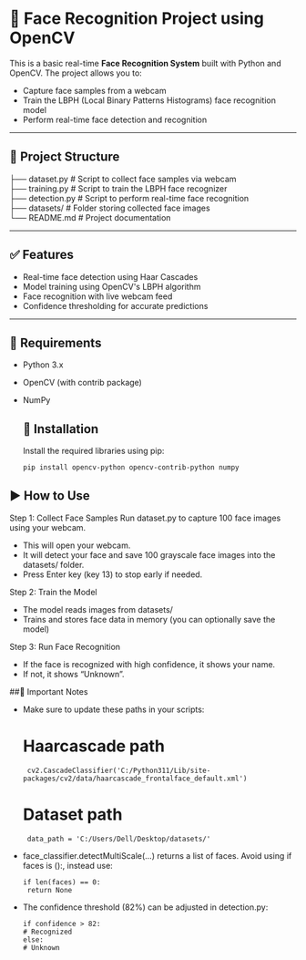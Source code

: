 
# 👤 Face Recognition Project using OpenCV

This is a basic real-time **Face Recognition System** built with Python and OpenCV. The project allows you to:

- Capture face samples from a webcam
- Train the LBPH (Local Binary Patterns Histograms) face recognition model
- Perform real-time face detection and recognition

---
## 📁 Project Structure

├── dataset.py # Script to collect face samples via webcam</br>
├── training.py # Script to train the LBPH face recognizer</br>
├── detection.py # Script to perform real-time face recognition</br>
├── datasets/ # Folder storing collected face images</br>
└── README.md # Project documentation</br>

---

## ✅ Features

- Real-time face detection using Haar Cascades
- Model training using OpenCV's LBPH algorithm
- Face recognition with live webcam feed
- Confidence thresholding for accurate predictions

---

## 🧰 Requirements

- Python 3.x
- OpenCV (with contrib package)
- NumPy
    
  ## 🔧 Installation
  Install the required libraries using pip:
  ```bash
  pip install opencv-python opencv-contrib-python numpy

## ▶️ How to Use

Step 1: Collect Face Samples
Run dataset.py to capture 100 face images using your webcam.
- This will open your webcam.
- It will detect your face and save 100 grayscale face images into the datasets/ folder.
- Press Enter key (key 13) to stop early if needed.

Step 2: Train the Model
- The model reads images from datasets/
- Trains and stores face data in memory (you can optionally save the model)

Step 3: Run Face Recognition
- If the face is recognized with high confidence, it shows your name.
- If not, it shows “Unknown”.

##📌 Important Notes

- Make sure to update these paths in your scripts:
   # Haarcascade path
       cv2.CascadeClassifier('C:/Python311/Lib/site-packages/cv2/data/haarcascade_frontalface_default.xml')
                    
   # Dataset path
       data_path = 'C:/Users/Dell/Desktop/datasets/'
  
- face_classifier.detectMultiScale(...) returns a list of faces. Avoid using if faces is ():, instead use:
  
      if len(faces) == 0:
       return None
- The confidence threshold (82%) can be adjusted in detection.py:

      if confidence > 82:
      # Recognized
      else:
      # Unknown



